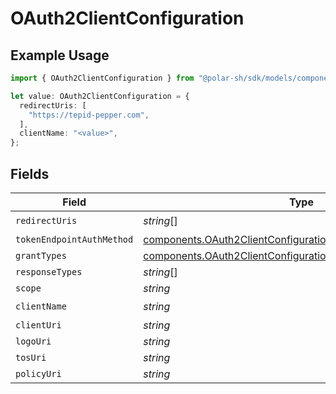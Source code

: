 # OAuth2ClientConfiguration

## Example Usage

```typescript
import { OAuth2ClientConfiguration } from "@polar-sh/sdk/models/components/oauth2clientconfiguration.js";

let value: OAuth2ClientConfiguration = {
  redirectUris: [
    "https://tepid-pepper.com",
  ],
  clientName: "<value>",
};
```

## Fields

| Field                                                                                                                                      | Type                                                                                                                                       | Required                                                                                                                                   | Description                                                                                                                                |
| ------------------------------------------------------------------------------------------------------------------------------------------ | ------------------------------------------------------------------------------------------------------------------------------------------ | ------------------------------------------------------------------------------------------------------------------------------------------ | ------------------------------------------------------------------------------------------------------------------------------------------ |
| `redirectUris`                                                                                                                             | *string*[]                                                                                                                                 | :heavy_check_mark:                                                                                                                         | N/A                                                                                                                                        |
| `tokenEndpointAuthMethod`                                                                                                                  | [components.OAuth2ClientConfigurationTokenEndpointAuthMethod](../../models/components/oauth2clientconfigurationtokenendpointauthmethod.md) | :heavy_minus_sign:                                                                                                                         | N/A                                                                                                                                        |
| `grantTypes`                                                                                                                               | [components.OAuth2ClientConfigurationGrantTypes](../../models/components/oauth2clientconfigurationgranttypes.md)[]                         | :heavy_minus_sign:                                                                                                                         | N/A                                                                                                                                        |
| `responseTypes`                                                                                                                            | *string*[]                                                                                                                                 | :heavy_minus_sign:                                                                                                                         | N/A                                                                                                                                        |
| `scope`                                                                                                                                    | *string*                                                                                                                                   | :heavy_minus_sign:                                                                                                                         | N/A                                                                                                                                        |
| `clientName`                                                                                                                               | *string*                                                                                                                                   | :heavy_check_mark:                                                                                                                         | N/A                                                                                                                                        |
| `clientUri`                                                                                                                                | *string*                                                                                                                                   | :heavy_minus_sign:                                                                                                                         | N/A                                                                                                                                        |
| `logoUri`                                                                                                                                  | *string*                                                                                                                                   | :heavy_minus_sign:                                                                                                                         | N/A                                                                                                                                        |
| `tosUri`                                                                                                                                   | *string*                                                                                                                                   | :heavy_minus_sign:                                                                                                                         | N/A                                                                                                                                        |
| `policyUri`                                                                                                                                | *string*                                                                                                                                   | :heavy_minus_sign:                                                                                                                         | N/A                                                                                                                                        |